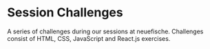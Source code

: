 # Session Challenges

A series of challenges during our sessions at neuefische. Challenges consist of HTML, CSS, JavaScript and React.js exercises.
